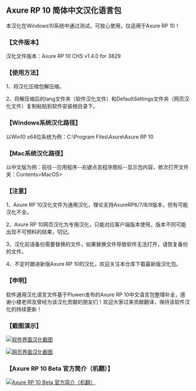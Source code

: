 ## Axure RP 10 简体中文汉化语言包

本汉化在Windows10系统中通过测试，可放心使用，仅适用于Axure RP 10！

### 【文件版本】
汉化文件版本：Axure RP 10 CHS v1.4.0 for 3829

### 【使用方法】
1、将汉化压缩包解压缩。

2、将解压缩后的lang文件夹（软件汉化文件）和DefaultSettings文件夹（网页汉化文件）复制粘贴到软件安装根目录下。

### 【Windows系统汉化路径】
以Win10 x64位系统为例：C:\Program Files\Axure\Axure RP 10

### 【Mac系统汉化路径】
以中文版为例：前往--应用程序--右键点击程序图标--显示包内容，依次打开文件夹：Contents>MacOS>

### 【注意】
1、Axure RP 10汉化文件为通用汉化，理论支持AxureRP6/7/8/9版本，但有可能汉化不全。

2、Axure RP 10网页汉化为专用汉化，只能对应客户端版本使用，版本不同可能出现不可预料的结果，切记。

3、汉化前请备份需要替换的文件，如果替换文件导致软件无法打开，请恢复备份的文件。

4、不定时跟进新版Axure RP 10的汉化，欢迎关注本仓库下载最新版汉化包。

### 【申明】
软件通用汉化语言文件基于Pluwen发布的Axure RP 10中文语言包整理补全，感谢小楼老师及曾经为该汉化贡献的朋友们！欢迎大家过来贡献翻译，保持该软件汉化的持续更新！

### 【截图演示】
[![软件界面汉化截图](https://github.com/shileiye/Axure-RP-10-CHS/blob/main/%E6%BC%94%E7%A4%BA%E5%9B%BE%E7%89%87/%E8%BD%AF%E4%BB%B6%E6%88%AA%E5%9B%BE.png "软件界面汉化截图")](https://github.com/shileiye/Axure-RP-10-CHS/blob/main/%E6%BC%94%E7%A4%BA%E5%9B%BE%E7%89%87/%E8%BD%AF%E4%BB%B6%E6%88%AA%E5%9B%BE.png "软件界面汉化截图")

[![网页界面汉化截图](https://github.com/shileiye/Axure-RP-10-CHS/blob/main/%E6%BC%94%E7%A4%BA%E5%9B%BE%E7%89%87/%E7%BD%91%E9%A1%B5%E6%BC%94%E7%A4%BA%E6%88%AA%E5%9B%BE.png "网页界面汉化截图")](https://github.com/shileiye/Axure-RP-10-CHS/blob/main/%E6%BC%94%E7%A4%BA%E5%9B%BE%E7%89%87/%E7%BD%91%E9%A1%B5%E6%BC%94%E7%A4%BA%E6%88%AA%E5%9B%BE.png "网页界面汉化截图")

### 【Axure RP 10 Beta 官方简介（机翻）】
[![Axure RP 10 Beta 官方简介（机翻）](https://github.com/shileiye/Axure-RP-10-CHS/blob/main/%E6%BC%94%E7%A4%BA%E5%9B%BE%E7%89%87/Axure%20RP%2010%E4%BB%8B%E7%BB%8D.png "Axure RP 10 Beta 官方简介（机翻）")](https://github.com/shileiye/Axure-RP-10-CHS/blob/main/%E6%BC%94%E7%A4%BA%E5%9B%BE%E7%89%87/Axure%20RP%2010%E4%BB%8B%E7%BB%8D.png "Axure RP 10 Beta 官方简介（机翻）")